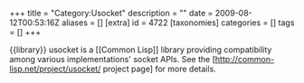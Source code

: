+++
title = "Category:Usocket"
description = ""
date = 2009-08-12T00:53:16Z
aliases = []
[extra]
id = 4722
[taxonomies]
categories = []
tags = []
+++

{{library}} usocket is a [[Common Lisp]] library providing compatibility among various implementations' socket APIs. See the [http://common-lisp.net/project/usocket/ project page] for more details.
